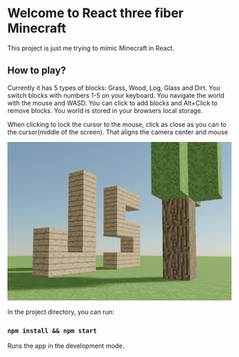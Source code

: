 # Welcome to React three fiber Minecraft

This project is just me trying to mimic Minecraft in React.

## How to play?

Currently it has 5 types of blocks: Grass, Wood, Log, Glass and Dirt.
You switch blocks with numbers 1-5 on your keyboard.
You navigate the world with the mouse and WASD.
You can click to add blocks and Alt+Click to remove blocks.
You world is stored in your browsers local storage.

When clicking to lock the cursor to the mouse, click as close as you can to the cursor(middle of the screen). That aligns the camera center and mouse

![Preview](preview.png "Preview")

In the project directory, you can run:

### `npm install && npm start`

Runs the app in the development mode.<br />
